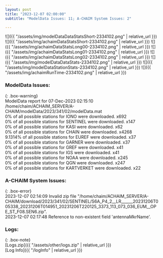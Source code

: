 ```yaml
---
layout: post
title: "2023-12-07 02:00:00"
subtitle: "ModelData Issues: 11; A-CHAIM System Issues: 2"

---
```


![]({{ "/assets/img/modelDataDataStatsShort-2334102.png" | relative_url }})
![]({{ "/assets/img/achaimDataStatsShort-2334102.png" | relative_url }})
![]({{ "/assets/img/achaimDataStatsLong00-2334102.png" | relative_url }})
![]({{ "/assets/img/achaimDataStatsLong01-2334102.png" | relative_url }})
![]({{ "/assets/img/achaimDataStatsLong02-2334102.png" | relative_url }})
![]({{ "/assets/img/modelDataDataStats-2334102.png" | relative_url }})
![]({{ "/assets/img/modelDataStationStats-2334102.png" | relative_url }})
![]({{ "/assets/img/achaimRunTime-2334102.png" | relative_url }})


### ModelData Issues:  
  
{: .box-warning}  
 ModelData report for 07-Dec-2023 02:15:10   
 /home/chaim/ACHAIM_SERVER/A-CHAIM/modelData/2023/341/02/modelData.mat   
 0% of all possible stations for IONO were downloaded. x692   
 0% of all possible stations for SENTINEL were downloaded. x147   
 0% of all possible stations for KASI were downloaded. x62   
 0% of all possible stations for CHAIN were downloaded. x4268   
 9.1314% of all possible stations for EUREF were downloaded. x37   
 0% of all possible stations for GARNER were downloaded. x37   
 0% of all possible stations for GREF were downloaded. x41   
 0% of all possible stations for IGS were downloaded. x41   
 0% of all possible stations for NOAA were downloaded. x245   
 0% of all possible stations for QGN were downloaded. x247   
 0% of all possible stations for KARTVERKET were downloaded. x22   
  
### A-CHAIM System Issues:  
  
{: .box-error}  
2023-12-07 02:14:09 Invalid zip file "/home/chaim/ACHAIM_SERVER/A-CHAIM/download/2023/341/02/SENTINEL/S6A_P4_2__LR______20231206T005338_20231206T014951_20231206T220125_3373_113_073_036_EUM__OPE_ST_F08.SEN6.zip".  
2023-12-07 02:17:48 Reference to non-existent field 'antennaMkrName'.  

### Logs:  
  
{: .box-note}  
[Logs.zip]({{ "/assets/other/logs.zip" | relative_url }})  
[Log Info]({{ "/logInfo" | relative_url }})  
